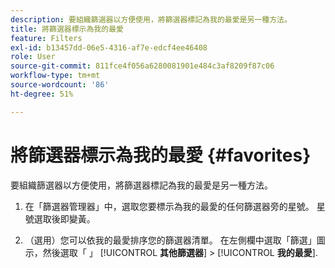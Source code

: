 ```yaml
---
description: 要組織篩選器以方便使用，將篩選器標記為我的最愛是另一種方法。
title: 將篩選器標示為我的最愛
feature: Filters
exl-id: b13457dd-06e5-4316-af7e-edcf4ee46408
role: User
source-git-commit: 811fce4f056a6280081901e484c3af8209f87c06
workflow-type: tm+mt
source-wordcount: '86'
ht-degree: 51%

---
```


# 將篩選器標示為我的最愛 {#favorites}

要組織篩選器以方便使用，將篩選器標記為我的最愛是另一種方法。

1. 在「篩選器管理器」中，選取您要標示為我的最愛的任何篩選器旁的星號。 星號選取後即變黃。

1. （選用）您可以依我的最愛排序您的篩選器清單。 在左側欄中選取「篩選」圖示，然後選取「 」 [!UICONTROL **其他篩選器**] > [!UICONTROL **我的最愛**].
